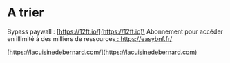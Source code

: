 # A trier

Bypass paywall : [https://12ft.io/](https://12ft.io)\
Abonnement pour accéder en illimité à des milliers de ressources[ :  https://easybnf.fr/ ](https://easybnf.fr)

[https://lacuisinedebernard.com/](https://lacuisinedebernard.com)
